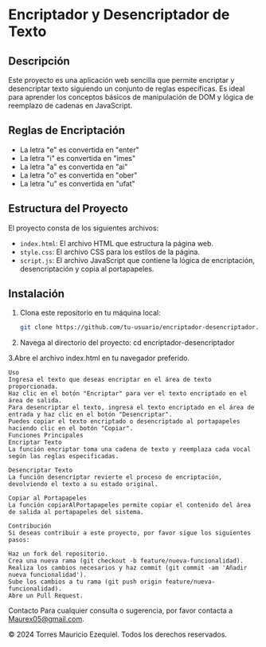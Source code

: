 # Encriptador y Desencriptador de Texto

## Descripción

Este proyecto es una aplicación web sencilla que permite encriptar y desencriptar texto siguiendo un conjunto de reglas específicas. Es ideal para aprender los conceptos básicos de manipulación de DOM y lógica de reemplazo de cadenas en JavaScript.

## Reglas de Encriptación

- La letra "e" es convertida en "enter"
- La letra "i" es convertida en "imes"
- La letra "a" es convertida en "ai"
- La letra "o" es convertida en "ober"
- La letra "u" es convertida en "ufat"

## Estructura del Proyecto

El proyecto consta de los siguientes archivos:

- `index.html`: El archivo HTML que estructura la página web.
- `style.css`: El archivo CSS para los estilos de la página.
- `script.js`: El archivo JavaScript que contiene la lógica de encriptación, desencriptación y copia al portapapeles.

## Instalación

1. Clona este repositorio en tu máquina local:
   ```bash
   git clone https://github.com/tu-usuario/encriptador-desencriptador.git

2. Navega al directorio del proyecto:
   cd encriptador-desencriptador

3.Abre el archivo index.html en tu navegador preferido.
    
    Uso
    Ingresa el texto que deseas encriptar en el área de texto proporcionada.
    Haz clic en el botón "Encriptar" para ver el texto encriptado en el área de salida.
    Para desencriptar el texto, ingresa el texto encriptado en el área de entrada y haz clic en el botón "Desencriptar".
    Puedes copiar el texto encriptado o desencriptado al portapapeles haciendo clic en el botón "Copiar".
    Funciones Principales
    Encriptar Texto
    La función encriptar toma una cadena de texto y reemplaza cada vocal según las reglas especificadas.

    Desencriptar Texto
    La función desencriptar revierte el proceso de encriptación, devolviendo el texto a su estado original.

    Copiar al Portapapeles
    La función copiarAlPortapapeles permite copiar el contenido del área de salida al portapapeles del sistema.

    Contribución
    Si deseas contribuir a este proyecto, por favor sigue los siguientes pasos:

    Haz un fork del repositorio.
    Crea una nueva rama (git checkout -b feature/nueva-funcionalidad).
    Realiza los cambios necesarios y haz commit (git commit -am 'Añadir nueva funcionalidad').
    Sube los cambios a tu rama (git push origin feature/nueva-funcionalidad).
    Abre un Pull Request.
 
Contacto
Para cualquier consulta o sugerencia, por favor contacta a Maurex05@gmail.com.

© 2024 Torres Mauricio Ezequiel. Todos los derechos reservados.
